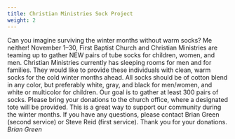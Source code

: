 ```yaml
---
title: Christian Ministries Sock Project
weight: 2
---
```


Can you imagine surviving the winter months without warm socks? Me neither! November 1–30, First Baptist Church and Christian Ministries are teaming up to gather NEW pairs of tube socks for children, women, and men. Christian Ministries currently has sleeping rooms for men and for families. They would like to provide these individuals with clean, warm socks for the cold winter months ahead. All socks should be of cotton blend in any color, but preferably white, gray, and black for men/women, and white or multicolor for children. Our goal is to gather at least 300 pairs of socks.  Please bring your donations to the church office, where a designated tote will be provided. This is a great way to support our community during the winter months. If you have any questions, please contact Brian Green (second service) or Steve Reid (first service). Thank you for your donations. *Brian Green*